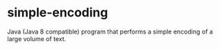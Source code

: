 # simple-encoding
Java (Java 8 compatible) program that performs a simple encoding of a large volume of text.
